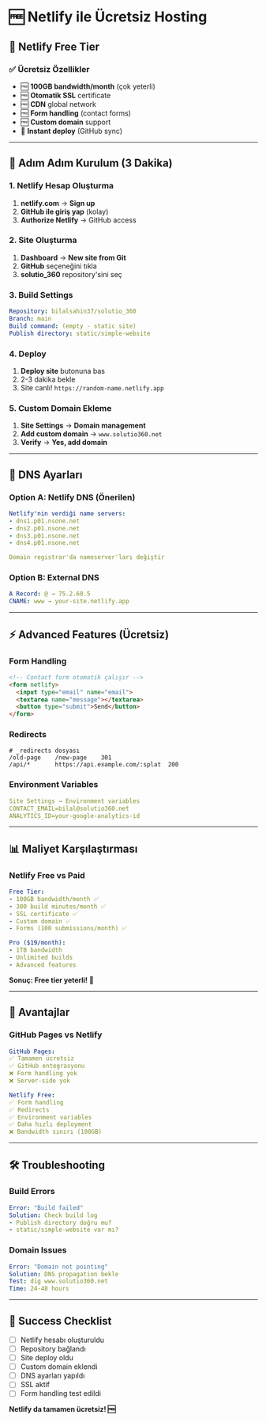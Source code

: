 # 🆓 Netlify ile Ücretsiz Hosting

## 🎯 **Netlify Free Tier**

### **✅ Ücretsiz Özellikler**
- 🆓 **100GB bandwidth/month** (çok yeterli)
- 🆓 **Otomatik SSL** certificate
- 🆓 **CDN** global network
- 🆓 **Form handling** (contact forms)
- 🆓 **Custom domain** support
- 🚀 **Instant deploy** (GitHub sync)

---

## 🚀 **Adım Adım Kurulum (3 Dakika)**

### **1. Netlify Hesap Oluşturma**
1. **netlify.com** → **Sign up**
2. **GitHub ile giriş yap** (kolay)
3. **Authorize Netlify** → GitHub access

### **2. Site Oluşturma**
1. **Dashboard** → **New site from Git**
2. **GitHub** seçeneğini tıkla
3. **solutio_360** repository'sini seç

### **3. Build Settings**
```yaml
Repository: bilalsahin37/solutio_360
Branch: main
Build command: (empty - static site)
Publish directory: static/simple-website
```

### **4. Deploy**
1. **Deploy site** butonuna bas
2. 2-3 dakika bekle
3. Site canlı! `https://random-name.netlify.app`

### **5. Custom Domain Ekleme**
1. **Site Settings** → **Domain management**
2. **Add custom domain** → `www.solutio360.net`
3. **Verify** → **Yes, add domain**

---

## 🔧 **DNS Ayarları**

### **Option A: Netlify DNS (Önerilen)**
```yaml
Netlify'nin verdiği name servers:
- dns1.p01.nsone.net
- dns2.p01.nsone.net  
- dns3.p01.nsone.net
- dns4.p01.nsone.net

Domain registrar'da nameserver'ları değiştir
```

### **Option B: External DNS**
```yaml
A Record: @ → 75.2.60.5
CNAME: www → your-site.netlify.app
```

---

## ⚡ **Advanced Features (Ücretsiz)**

### **Form Handling**
```html
<!-- Contact form otomatik çalışır -->
<form netlify>
  <input type="email" name="email">
  <textarea name="message"></textarea>
  <button type="submit">Send</button>
</form>
```

### **Redirects**
```
# _redirects dosyası
/old-page    /new-page    301
/api/*       https://api.example.com/:splat  200
```

### **Environment Variables**
```yaml
Site Settings → Environment variables
CONTACT_EMAIL=bilal@solutio360.net
ANALYTICS_ID=your-google-analytics-id
```

---

## 📊 **Maliyet Karşılaştırması**

### **Netlify Free vs Paid**
```yaml
Free Tier:
- 100GB bandwidth/month ✅
- 300 build minutes/month ✅  
- SSL certificate ✅
- Custom domain ✅
- Forms (100 submissions/month) ✅

Pro ($19/month):
- 1TB bandwidth
- Unlimited builds
- Advanced features
```

**Sonuç: Free tier yeterli! 🎉**

---

## 🎯 **Avantajlar**

### **GitHub Pages vs Netlify**
```yaml
GitHub Pages:
✅ Tamamen ücretsiz
✅ GitHub entegrasyonu
❌ Form handling yok
❌ Server-side yok

Netlify Free:
✅ Form handling
✅ Redirects
✅ Environment variables
✅ Daha hızlı deployment
❌ Bandwidth sınırı (100GB)
```

---

## 🛠️ **Troubleshooting**

### **Build Errors**
```yaml
Error: "Build failed"
Solution: Check build log
- Publish directory doğru mu?
- static/simple-website var mı?
```

### **Domain Issues**
```yaml
Error: "Domain not pointing"
Solution: DNS propagation bekle
Test: dig www.solutio360.net
Time: 24-48 hours
```

---

## 🎉 **Success Checklist**

- [ ] Netlify hesabı oluşturuldu
- [ ] Repository bağlandı
- [ ] Site deploy oldu
- [ ] Custom domain eklendi
- [ ] DNS ayarları yapıldı
- [ ] SSL aktif
- [ ] Form handling test edildi

**Netlify da tamamen ücretsiz! 🆓** 